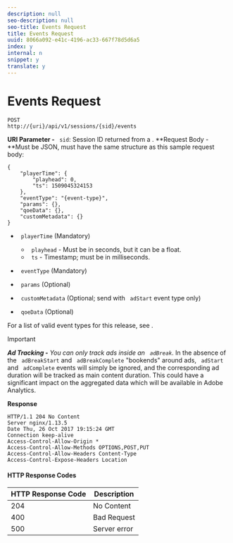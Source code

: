 ```yaml
---
description: null
seo-description: null
seo-title: Events Request
title: Events Request
uuid: 8066a092-e41c-4196-ac33-667f78d5d6a5
index: y
internal: n
snippet: y
translate: y
---
```


# Events Request


```
POST 
http://{uri}/api/v1/sessions/{sid}/events 

```

**URI Parameter -** ` sid`: Session ID returned from a [](c_vhl_col-api_ref_sessions_req.md).
**Request Body -**Must be JSON, must have the same structure as this sample request body: 

```
{ 
    "playerTime": { 
        "playhead": 0, 
        "ts": 1509045324153 
    }, 
    "eventType": "{event-type}", 
    "params": {}, 
    "qoeData": {}, 
    "customMetadata": {} 
}
```

* ` playerTime` (Mandatory) 
    * ` playhead` - Must be in seconds, but it can be a float.
    * ` ts` - Timestamp; must be in milliseconds.

* ` eventType` (Mandatory)
* ` params` (Optional)
* ` customMetadata` (Optional; send with ` adStart` event type only)
* ` qoeData` (Optional)

For a list of valid event types for this release, see [](c_vhl_col-api_ref_event_types.md).

>[!IMPORTANT]
>
>***Ad Tracking -** You can only track ads inside an ` adBreak`*. In the absence of the ` adBreakStart` and ` adBreakComplete` "bookends" around ads, ` adStart` and ` adComplete` events will simply be ignored, and the corresponding ad duration will be tracked as main content duration. This could have a significant impact on the aggregated data which will be available in Adobe Analytics.



**Response**

```
HTTP/1.1 204 No Content 
Server nginx/1.13.5 
Date Thu, 26 Oct 2017 19:15:24 GMT 
Connection keep-alive 
Access-Control-Allow-Origin * 
Access-Control-Allow-Methods OPTIONS,POST,PUT 
Access-Control-Allow-Headers Content-Type 
Access-Control-Expose-Headers Location
```

#### HTTP Response Codes
|  HTTP Response Code  | Description  |
|---|---|
|  204  | No Content  |
|  400  | Bad Request  |
|  500  | Server error  |

